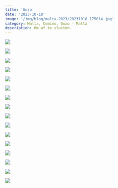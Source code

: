 ```yaml
---
title: 'Gozo'
date: '2023-10-18'
image: '/img/blog/malta-2023/20231018_175014.jpg'
category: Malta, Comino, Gozo - Malta
description: Om af te sluiten.
---
```


![](/img/blog/malta-2023/20231018_131016.jpg)

![](/img/blog/malta-2023/20231018_132807.jpg)

![](/img/blog/malta-2023/20231018_130708.jpg)

![](/img/blog/malta-2023/20231018_133450.jpg)

![](/img/blog/malta-2023/20231019_093142.jpg)

![](/img/blog/malta-2023/20231018_171326.jpg)

![](/img/blog/malta-2023/20231018_174736.jpg)

![](/img/blog/malta-2023/20231018_171852.jpg)

![](/img/blog/malta-2023/20231018_175014.jpg)

![](/img/blog/malta-2023/20231019_190015.jpg)

![](/img/blog/malta-2023/20231018_144011.jpg)

![](/img/blog/malta-2023/20231019_155957.jpg)

![](/img/blog/malta-2023/20231019_160603.jpg)

![](/img/blog/malta-2023/20231019_161637.jpg)

![](/img/blog/malta-2023/20231019_162739.jpg)

![](/img/blog/malta-2023/20231019_163242.jpg)

